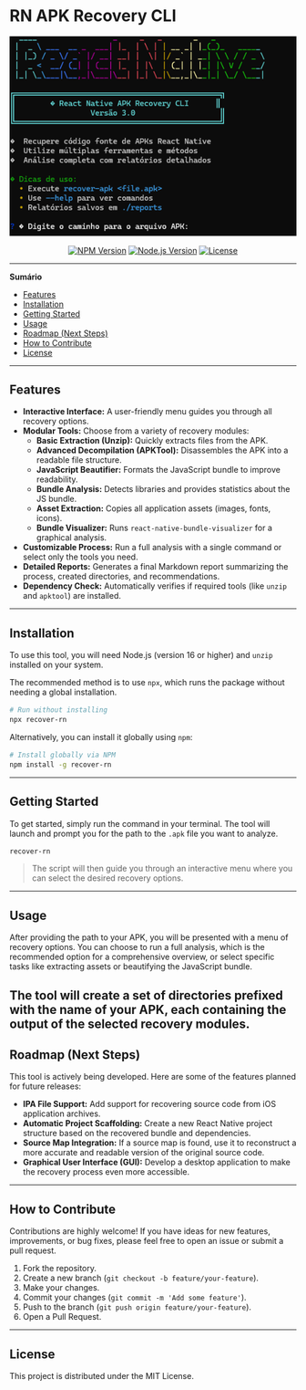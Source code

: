 
# RN APK Recovery CLI

![alt text](./assets/interface.png)

<p align="center">
    <a href="https://www.npmjs.com/package/recover-rn"><img src="https://img.shields.io/npm/v/recover-rn?color=brightgreen" alt="NPM Version"></a>
    <a href="#"><img src="https://img.shields.io/badge/node-%3E%3D16-blue" alt="Node.js Version"></a>
    <a href="./LICENSE"><img src="https://img.shields.io/badge/license-MIT-green" alt="License"></a>
</p>

---

**Sumário**

- [Features](#features)
- [Installation](#installation)
- [Getting Started](#getting-started)
- [Usage](#usage)
- [Roadmap (Next Steps)](#roadmap-next-steps)
- [How to Contribute](#how-to-contribute)
- [License](#license)

---

## Features

- **Interactive Interface:** A user-friendly menu guides you through all recovery options.
- **Modular Tools:** Choose from a variety of recovery modules:
  - **Basic Extraction (Unzip):** Quickly extracts files from the APK.
  - **Advanced Decompilation (APKTool):** Disassembles the APK into a readable file structure.
  - **JavaScript Beautifier:** Formats the JavaScript bundle to improve readability.
  - **Bundle Analysis:** Detects libraries and provides statistics about the JS bundle.
  - **Asset Extraction:** Copies all application assets (images, fonts, icons).
  - **Bundle Visualizer:** Runs `react-native-bundle-visualizer` for a graphical analysis.
- **Customizable Process:** Run a full analysis with a single command or select only the tools you need.
- **Detailed Reports:** Generates a final Markdown report summarizing the process, created directories, and recommendations.
- **Dependency Check:** Automatically verifies if required tools (like `unzip` and `apktool`) are installed.
---
## Installation

To use this tool, you will need Node.js (version 16 or higher) and `unzip` installed on your system.

The recommended method is to use `npx`, which runs the package without needing a global installation.

```bash
# Run without installing
npx recover-rn
```

Alternatively, you can install it globally using `npm`:

```bash
# Install globally via NPM
npm install -g recover-rn
```
---
## Getting Started

To get started, simply run the command in your terminal. The tool will launch and prompt you for the path to the `.apk` file you want to analyze.

```bash
recover-rn
```

> The script will then guide you through an interactive menu where you can select the desired recovery options.
---
## Usage

After providing the path to your APK, you will be presented with a menu of recovery options. You can choose to run a full analysis, which is the recommended option for a comprehensive overview, or select specific tasks like extracting assets or beautifying the JavaScript bundle.

The tool will create a set of directories prefixed with the name of your APK, each containing the output of the selected recovery modules.
---
## Roadmap (Next Steps)

This tool is actively being developed. Here are some of the features planned for future releases:

- **IPA File Support:** Add support for recovering source code from iOS application archives.
- **Automatic Project Scaffolding:** Create a new React Native project structure based on the recovered bundle and dependencies.
- **Source Map Integration:** If a source map is found, use it to reconstruct a more accurate and readable version of the original source code.
- **Graphical User Interface (GUI):** Develop a desktop application to make the recovery process even more accessible.
---
## How to Contribute

Contributions are highly welcome! If you have ideas for new features, improvements, or bug fixes, please feel free to open an issue or submit a pull request.

1.  Fork the repository.
2.  Create a new branch (`git checkout -b feature/your-feature`).
3.  Make your changes.
4.  Commit your changes (`git commit -m 'Add some feature'`).
5.  Push to the branch (`git push origin feature/your-feature`).
6.  Open a Pull Request.
---
## License

This project is distributed under the MIT License.
